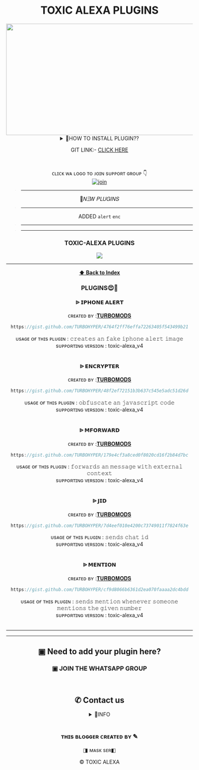 <h1 align="center"> TOXIC ALEXA PLUGINS </h1>
<div align="center">
  <img border-radius: 30px src="https://i.imgur.com/wh1wpL3.jpeg" width="1000" height="300"/>

<br /> 
<details>
<summary>🤔HOW TO INSTALL PLUGIN??</summary>
<p>

<h2 align="center">  ➠ ʜᴏᴡ ᴛᴏ ɪɴsᴛᴀʟʟ ᴘʟᴜɢɪɴ
</h1>
<!CODED BY MASK SER>

✯ <ᴘʀᴇғɪx> ᴘʟᴜɢɪɴ <ᴘʟᴜɢɪɴ ʟɪɴᴋ>
<h3 align="center">  ➠ ʜᴏᴡ ᴛᴏ ʀᴇᴍᴏᴠᴇ ᴘʟᴜɢɪɴ</h1>
 

✯ <ᴘʀᴇғɪx> ʀᴇᴍᴏᴠᴇ <ᴘʟᴜɢɪɴ ɴᴀᴍᴇ>
</p>
</details>

 GIT LINK:- [CLICK HERE](https://github.com/TURBOHYPER/Toxic-Alexa_V4)

</details>

   <br>
 
ᴄʟɪᴄᴋ ᴡᴀ ʟᴏɢᴏ ᴛᴏ ᴊᴏɪɴ sᴜᴘᴘᴏʀᴛ ɢʀᴏᴜᴘ 👇 
<br> [![join](https://github.com/Alien-alfa/PublicBot/blob/main/wlogo.svg.png)](https://chat.whatsapp.com/K6mAtWVBislDdffGxF5zU9)
  <div align="center"  



<details>

>__________________________________


<summary>🤔𝛮𝛯𝑊 𝛲𝐿𝑈𝐺𝛪𝛮𝑆</summary>
<p>


>_____________________

ADDED
`alert`
`enc`

>___________________________________


</p>
</details>

>___________________________________


<h3 align="center">TOXIC-ALEXA PLUGINS</h1><a href="https://github.com/TURBOHYPER/toxic-alexa-plugins"><img src="https://img.shields.io/badge/TOTAL%20MD%20PLUGINS%20%3D-1-blue">

_________________________________________________
**[⬆ Back to Index](#index)**

### PLUGINS😍📌


<h4 align="center">  ᐉ 𝗜𝗣𝗛𝗢𝗡𝗘 𝗔𝗟𝗘𝗥𝗧 </h1>

 ᴄʀᴇᴀᴛᴇᴅ ʙʏ :<a href="http://www.github.com/TURBOHYPER">𝐓𝐔𝐑𝐁𝐎𝐌𝐎𝐃𝐒</a>


```js
https://gist.github.com/TURBOHYPER/4764f2ff76effa72263405f543499b21
```
ᴜsᴀɢᴇ ᴏғ ᴛʜɪs ᴘʟᴜɢɪɴ : 𝚌𝚛𝚎𝚊𝚝𝚎𝚜 𝚊𝚗 𝚏𝚊𝚔𝚎 𝚒𝚙𝚑𝚘𝚗𝚎 𝚊𝚕𝚎𝚛𝚝 𝚒𝚖𝚊𝚐𝚎 <br /> 
sᴜᴘᴘᴏʀᴛɪɴɢ ᴠᴇʀsɪᴏɴ : toxic-alexa_v4
<br />
<br />
<h4 align="center">  ᐉ 𝗘𝗡𝗖𝗥𝗬𝗣𝗧𝗘𝗥 </h1>

 ᴄʀᴇᴀᴛᴇᴅ ʙʏ :<a href="http://www.github.com/TURBOHYPER">𝐓𝐔𝐑𝐁𝐎𝐌𝐎𝐃𝐒</a>


```js
https://gist.github.com/TURBOHYPER/48f2ef72151b3b637c545e5adc51d26d
```
ᴜsᴀɢᴇ ᴏғ ᴛʜɪs ᴘʟᴜɢɪɴ : 𝚘𝚋𝚏𝚞𝚜𝚌𝚊𝚝𝚎 𝚊𝚗 𝚓𝚊𝚟𝚊𝚜𝚌𝚛𝚒𝚙𝚝 𝚌𝚘𝚍𝚎 <br /> 
sᴜᴘᴘᴏʀᴛɪɴɢ ᴠᴇʀsɪᴏɴ : toxic-alexa_v4
<br />
<br />
<h4 align="center">  ᐉ 𝗠𝗙𝗢𝗥𝗪𝗔𝗥𝗗 </h1>

 ᴄʀᴇᴀᴛᴇᴅ ʙʏ :<a href="http://www.github.com/TURBOHYPER">𝐓𝐔𝐑𝐁𝐎𝐌𝐎𝐃𝐒</a>


```js
https://gist.github.com/TURBOHYPER/179e4cf3a8ced0f8020cd16f2b84d7bc
```
ᴜsᴀɢᴇ ᴏғ ᴛʜɪs ᴘʟᴜɢɪɴ : 𝚏𝚘𝚛𝚠𝚊𝚛𝚍𝚜 𝚊𝚗 𝚖𝚎𝚜𝚜𝚊𝚐𝚎 𝚠𝚒𝚝𝚑 𝚎𝚡𝚝𝚎𝚛𝚗𝚊𝚕 𝚌𝚘𝚗𝚝𝚎𝚡𝚝 <br /> 
sᴜᴘᴘᴏʀᴛɪɴɢ ᴠᴇʀsɪᴏɴ : toxic-alexa_v4
<br />
<br />
<h4 align="center">  ᐉ 𝗝𝗜𝗗 </h1>

 ᴄʀᴇᴀᴛᴇᴅ ʙʏ :<a href="http://www.github.com/TURBOHYPER">𝐓𝐔𝐑𝐁𝐎𝐌𝐎𝐃𝐒</a>


```js
https://gist.github.com/TURBOHYPER/7d4eef010e4200c73749011f7824f63e
```
ᴜsᴀɢᴇ ᴏғ ᴛʜɪs ᴘʟᴜɢɪɴ : 𝚜𝚎𝚗𝚍𝚜 𝚌𝚑𝚊𝚝 𝚒𝚍 <br /> 
sᴜᴘᴘᴏʀᴛɪɴɢ ᴠᴇʀsɪᴏɴ : toxic-alexa_v4
<br />
<br />
<h4 align="center">  ᐉ 𝗠𝗘𝗡𝗧𝗜𝗢𝗡 </h1>

 ᴄʀᴇᴀᴛᴇᴅ ʙʏ :<a href="http://www.github.com/TURBOHYPER">𝐓𝐔𝐑𝐁𝐎𝐌𝐎𝐃𝐒</a>


```js
https://gist.github.com/TURBOHYPER/cf9d8066b6361d2ea070faaaa2dc4bdd
```
ᴜsᴀɢᴇ ᴏғ ᴛʜɪs ᴘʟᴜɢɪɴ : 𝚜𝚎𝚗𝚍𝚜 𝚖𝚎𝚗𝚝𝚒𝚘𝚗 𝚠𝚑𝚎𝚗𝚎𝚟𝚎𝚛 𝚜𝚘𝚖𝚎𝚘𝚗𝚎 𝚖𝚎𝚗𝚝𝚒𝚘𝚗𝚜 𝚝𝚑𝚎 𝚐𝚒𝚟𝚎𝚗 𝚗𝚞𝚖𝚋𝚎𝚛 <br /> 
sᴜᴘᴘᴏʀᴛɪɴɢ ᴠᴇʀsɪᴏɴ : toxic-alexa_v4
<br />
<br />
__________________________________
__________________________________

## ▣ Need to add your plugin here?
### ▣ JOIN THE WHATSAPP GROUP
<br/>

## ✆ Contact us 
<details>
<summary>🎈INFO</summary>
<p>

ᴄᴀɴ ʏᴏᴜ ɢɪᴠᴇ ᴍᴇ ᴀ sᴛᴀʀ ✫  ☻ <br /> <br />

</p>
</details>
<br />

### ᴛʜɪs ʙʟᴏɢɢᴇʀ ᴄʀᴇᴀᴛᴇᴅ ʙʏ ✎<br />
◨ ᴍᴀsᴋ sᴇʀ◧ <br />

 © TOXIC ALEXA
 
